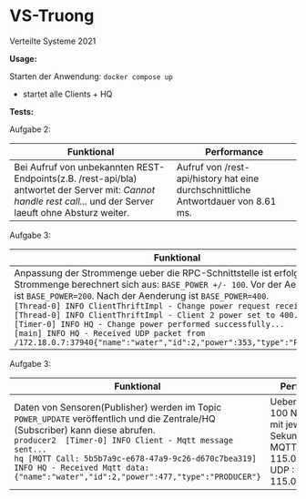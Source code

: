 # VS-Truong
Verteilte Systeme 2021

**Usage:**

Starten der Anwendung: `docker compose up`
- startet alle Clients + HQ

**Tests:**

Aufgabe 2:

Funktional   | Performance  |
------------ | ------------ |
Bei Aufruf von unbekannten REST-Endpoints(z.B. /rest-api/bla) antwortet der Server mit: *Cannot handle rest call...* und der Server laeuft ohne Absturz weiter. |Aufruf von /rest-api/history hat eine durchschnittliche Antwortdauer von 8.61 ms.


Aufgabe 3:

Funktional   | Performance  |
------------ | ------------ |
Anpassung der Strommenge ueber die RPC-Schnittstelle ist erfolgreich. Die Strommenge berechnert sich aus: `BASE_POWER +/- 100`. Vor der Aenderung ist `BASE_POWER=200`. Nach der Aenderung ist `BASE_POWER=400`.<br />`[Thread-0] INFO ClientThriftImpl - Change power request received...`<br />`[Thread-0] INFO ClientThriftImpl - Client 2 power set to 400...`<br />`[Timer-0] INFO HQ - Change power performed successfully...`<br />`[main] INFO HQ - Received UDP packet from /172.18.0.7:37940{"name":"water","id":2,"power":353,"type":"PRODUCER"}` | Das gesamte System lief erfolgreich ohne Fehler ueber 5 min.


Aufgabe 3:

Funktional   | Performance  |
------------ | ------------ |
Daten von Sensoren(Publisher) werden im Topic `POWER_UPDATE`  veröffentlich und die Zentrale/HQ (Subscriber) kann diese abrufen. <br />`producer2  [Timer-0] INFO Client - Mqtt message sent...` <br /> `hq [MQTT Call: 5b5b7a9c-e678-47a9-9c26-d670c7bea319] INFO HQ - Received Mqtt data: {"name":"water","id":2,"power":477,"type":"PRODUCER"}` |  Uebertagung von 100 Nachrichten mit jeweils 1 Sekunde delay <br /> MQTT : 115.040047685s <br /> UDP : 115.01238619s



